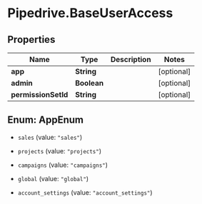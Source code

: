# Pipedrive.BaseUserAccess

## Properties

Name | Type | Description | Notes
------------ | ------------- | ------------- | -------------
**app** | **String** |  | [optional] 
**admin** | **Boolean** |  | [optional] 
**permissionSetId** | **String** |  | [optional] 



## Enum: AppEnum


* `sales` (value: `"sales"`)

* `projects` (value: `"projects"`)

* `campaigns` (value: `"campaigns"`)

* `global` (value: `"global"`)

* `account_settings` (value: `"account_settings"`)




